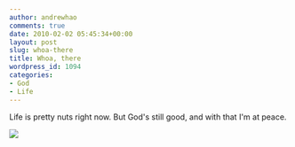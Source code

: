 ```yaml
---
author: andrewhao
comments: true
date: 2010-02-02 05:45:34+00:00
layout: post
slug: whoa-there
title: Whoa, there
wordpress_id: 1094
categories:
- God
- Life
---
```


Life is pretty nuts right now. But God's still good, and with that I'm at peace. 


[![](http://www.andrewhao.com/wp-content/uploads/2010/02/p_2048_1536_41B86ADD-F806-4BF7-B246-B22CA3B7A345.jpeg)](http://www.andrewhao.com/wp-content/uploads/2010/02/p_2048_1536_41B86ADD-F806-4BF7-B246-B22CA3B7A345.jpeg)
